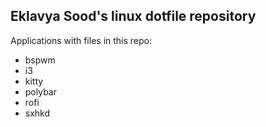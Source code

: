 ## Eklavya Sood's linux dotfile repository ##

Applications with files in this repo:

- bspwm
- i3
- kitty
- polybar
- rofi
- sxhkd
